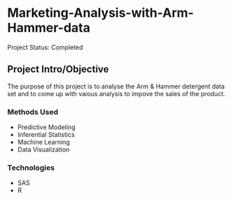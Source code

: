 # Marketing-Analysis-with-Arm-Hammer-data

Project Status: Completed

## Project Intro/Objective
The purpose of this project is to analyse the Arm & Hammer detergent data set and to come up with vaious analysis to impove the sales of the product. 


### Methods Used
* Predictive Modeling
* Inferential Statistics
* Machine Learning
* Data Visualization

### Technologies
* SAS 
* R


